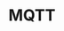 ---
title: MQTT
description: Topics about MQTT protocol and brokers
image:

# Badge style
style:
    background: "#4780C6"
    color: "#000000"
---